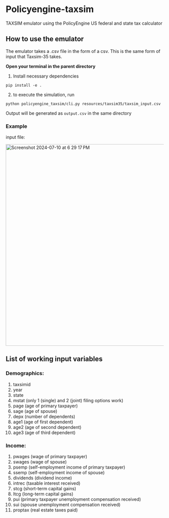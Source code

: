# Policyengine-taxsim
TAXSIM emulator using the PolicyEngine US federal and state tax calculator

## How to use the emulator ##
The emulator takes a .csv file in the form of a csv. This is the same form of input that Taxsim-35 takes.

**Open your terminal in the parent directory**

1. Install necessary dependencies

`pip install -e .`

2. to execute the simulation, run 

`python policyengine_taxsim/cli.py resources/taxsim35/taxsim_input.csv `

Output will be generated as `output.csv` in the same directory

### Example ##
input file:

<img width="641" alt="Screenshot 2024-07-10 at 6 29 17 PM" src="https://github.com/sgerson2/policyengine-taxsim/assets/113052102/db0ee3e4-9a54-42e7-a4fc-e46f07ab83f8">


## List of working input variables ##

### Demographics: ###
1. taxsimid 
2. year
3. state
4. mstat (only 1 (single) and 2 (joint) filing options work)
5. page (age of primary taxpayer)
6. sage (age of spouse)
7. depx (number of dependents)
8. age1 (age of first dependent)
9. age2 (age of second dependent)
10. age3 (age of third dependent)

### Income: ###
1. pwages (wage of primary taxpayer)
2. swages (wage of spouse)
3. psemp (self-employment income of primary taxpayer)
4. ssemp (self-employment income of spouse)
5. dividends (dividend income)
6. intrec (taxable interest received)
7. stcg (short-term capital gains)
8. ltcg (long-term capital gains)
9. pui (primary taxpayer unemployment compensation received)
10. sui (spouse unemployment compensation received)
11. proptax (real estate taxes paid)
